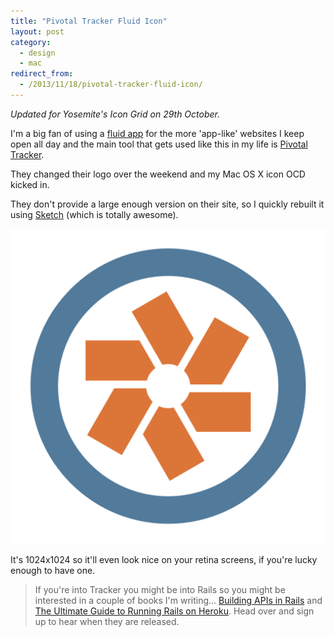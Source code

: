 ```yaml
---
title: "Pivotal Tracker Fluid Icon"
layout: post
category:
  - design
  - mac
redirect_from:
  - /2013/11/18/pivotal-tracker-fluid-icon/
---
```


_Updated for Yosemite's Icon Grid on 29th October._

I'm a big fan of using a [fluid app](http://fluidapp.com) for the more 'app-like' websites I keep open all day and the main tool that gets used like this in my life is [Pivotal Tracker](http://pivotaltracker.com).

They changed their logo over the weekend and my Mac OS X icon OCD kicked in.

They don't provide a large enough version on their site, so I quickly rebuilt it using [Sketch](http://www.bohemiancoding.com/sketch/) (which is totally awesome).

[![Pivotal Tracker 2013: Fluid Icon](/images/2013/pivotal-tracker-fluid-icon-2013.png)](/images/2013/pivotal-tracker-fluid-icon-2013.png)

It's 1024x1024 so it'll even look nice on your retina screens, if you're lucky enough to have one.

> If you're into Tracker you might be into Rails so you might be interested in a couple of books I'm writing... [Building APIs in Rails](/building-apis-on-rails) and [The Ultimate Guide to Running Rails on Heroku](/ultimate-guide-to-rails-on-heroku). Head over and sign up to hear when they are released.
